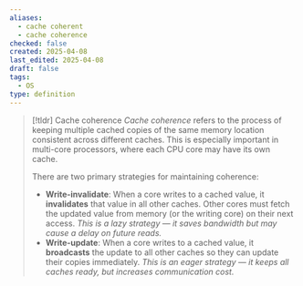 ```yaml
---
aliases:
  - cache coherent
  - cache coherence
checked: false
created: 2025-04-08
last_edited: 2025-04-08
draft: false
tags:
  - OS
type: definition
---
```

>[!tldr] Cache coherence
>*Cache coherence* refers to the process of keeping multiple cached copies of the same memory location consistent across different caches. This is especially important in multi-core processors, where each CPU core may have its own cache.
>
>There are two primary strategies for maintaining coherence:
>
>- **Write-invalidate**: When a core writes to a cached value, it **invalidates** that value in all other caches. Other cores must fetch the updated value from memory (or the writing core) on their next access. _This is a lazy strategy — it saves bandwidth but may cause a delay on future reads._
>- **Write-update**: When a core writes to a cached value, it **broadcasts** the update to all other caches so they can update their copies immediately. _This is an eager strategy — it keeps all caches ready, but increases communication cost._

